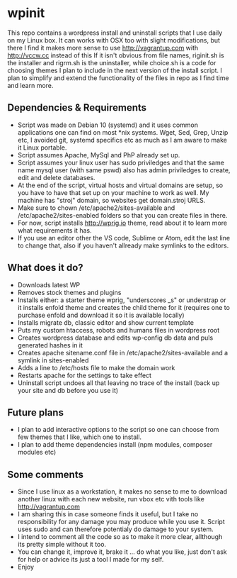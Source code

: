 # wpinit
This repo contains a wordpress install and uninstall scripts that I use daily on my Linux box. It can works with OSX too with slight modifications, but there I find it makes more sense to use http://vagrantup.com with http://vccw.cc instead of this
If it isn't obvious from file names, riginit.sh is the installer and rigrm.sh is the uninstaller, while choice.sh is a code for choosing themes I plan to include in the next version of the install script. I plan to simplify and extend the functionality of the files in repo as I find time and learn more.

## Dependencies & Requirements
* Script was made on Debian 10 (systemd) and it uses common applications one can find on most *nix systems. Wget, Sed, Grep, Unzip etc, I avoided git, systemd specifics etc as much as I am aware to make it Linux portable.
* Script assumes Apache, MySql and PhP already set up.
* Script assumes your linux user has sudo priviledges and that the same name mysql user (with same pswd) also has admin priviledges to create, edit and delete databases.
* At the end of the script, virtual hosts and virtual domains are setup, so you have to have that set up on your machine to work as well. My machine has "stroj" domain, so websites get domain.stroj URLS.
* Make sure to chown /etc/apache2/sites-available and /etc/apache2/sites-enabled folders so that you can create files in there.
* For now, script installs http://wprig.io theme, read about it to learn more what requirements it has.
* If you use an editor other the VS code, Sublime or Atom, edit the last line to change that, also if you haven't allready make symlinks to the editors.

## What does it do?
* Downloads latest WP
* Removes stock themes and plugins
* Installs either: a starter theme wprig, "underscores _s" or understrap or it installs enfold theme and creates the child theme for it (requires one to purchase enfold and download it so it is available locally)
* Installs migrate db, classic editor and show current template
* Puts my custom htaccess, robots and humans files in wordpress root
* Creates wordpress database and edits wp-config db data and puls generated hashes in it
* Creates apache sitename.conf file in /etc/apache2/sites-available and a symlink in sites-enabled
* Adds a line to /etc/hosts file to make the domain work
* Restarts apache for the settings to take effect
* Uninstall script undoes all that leaving no trace of the install (back up your site and db before you use it)

## Future plans
* I plan to add interactive options to the script so one can choose from few themes that I like, which one to install.
* I plan to add theme dependencies install (npm modules, composer modules etc)

## Some comments
* Since I use linux as a workstation, it makes no sense to me to download another linux with each new website, run vbox etc vith tools like http://vagrantup.com
* I am sharing this in case someone finds it useful, but I take no responsibility for any damage you may produce while you use it. Script uses sudo and can therefore potentialy do damage to your system.
* I intend to comment all the code so as to make it more clear, allthough its pretty simple without it too.
* You can change it, improve it, brake it ... do what you like, just don't ask for help or advice its just a tool I made for my self.
* Enjoy
